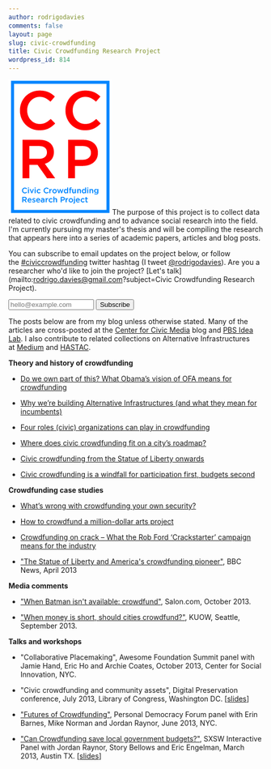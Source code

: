 ```yaml
---
author: rodrigodavies
comments: false
layout: page
slug: civic-crowdfunding
title: Civic Crowdfunding Research Project
wordpress_id: 814
---
```


<img src="logo_white.png" class="nocircle">The purpose of this project is to collect data related to civic crowdfunding and to advance social research into the field. I'm currently pursuing my master's thesis and will be compiling the research that appears here into a series of academic papers, articles and blog posts.

You can subscribe to email updates on the project below, or follow the [#civiccrowdfunding](https://twitter.com/search?q=civiccrowdfunding) twitter hashtag (I tweet [@rodrigodavies](http://twitter.com/rodrigodavies)). Are you a researcher who'd like to join the project? [Let's talk](mailto:rodrigo.davies@gmail.com?subject=Civic Crowdfunding Research Project).

<p>
<form class="form-inline" id="mc-embedded-subscribe-form" action="http://rodrigodavies.us5.list-manage.com/subscribe/post?u=de978e08f4c1fc492f3be830d&amp;id=3cdf68e61c" method="post" name="mc-embedded-subscribe-form" novalidate="" target="_blank">
<input class="email" id="mce-EMAIL" type="email" name="EMAIL" placeholder="hello@example.com" required="" size="18" value=""> <input class="btn btn-danger" type="submit" name="subscribe" value="Subscribe">
</form>
</p>

The posts below are from my blog unless otherwise stated. Many of the articles are cross-posted at the [Center for Civic Media](http://civic.mit.edu/users/rodrigodavies) blog and [PBS Idea Lab](http://www.pbs.org/idealab/author/rdavies/). I also contribute to related collections on Alternative Infrastructures at [Medium](https://medium.com/alternative-infrastructures) and [HASTAC](http://www.hastac.org/groups/alternative-infrastructures). 


**Theory and history of crowdfunding**
	
  * [Do we own part of this? What Obama’s vision of OFA means for crowdfunding](/blog/2013/10/02/do-we-own-part-of-this-what-obamas-vision-of-ofa-means-for-crowdfunding.html)

  * [Why we’re building Alternative Infrastructures (and what they mean for incumbents)](/blog/2013/09/09/why-were-building-alternative-infrastructures-and-what-they-mean-for-incumbents.html)

  * [Four roles (civic) organizations can play in crowdfunding](/blog/2013/07/23/four-roles-civic-organizations-can-play-in-crowdfunding.html)

  * [Where does civic crowdfunding fit on a city’s roadmap?](/blog/2013/06/15/where-does-civic-crowdfunding-fit-on-a-city-roadmap.html)

  * [Civic crowdfunding from the Statue of Liberty onwards](/blog/2013/02/19/civic-crowdfunding-from-the-statue-of-liberty-to-now.html)
	
  * [Civic crowdfunding is a windfall for participation first, budgets second](/blog/2013/01/16/civic-crowdfunding-is-a-windfall-for-participation-not-budgets.html)


**Crowdfunding case studies**
	
  * [What’s wrong with crowdfunding your own security?](/blog/2013/10/09/whats-wrong-with-crowdfunding-your-own-security.html)
	
  * [How to crowdfund a million-dollar arts project](/blog/2013/09/16/how-to-crowdfund-a-million-dollar-arts-project.html)
	
  * [Crowdfunding on crack – What the Rob Ford ‘Crackstarter’ campaign means for the industry](/blog/2013/05/22/crowdfunding-on-crack.html)
	
  * ["The Statue of Liberty and America's crowdfunding pioneer"](http://www.bbc.co.uk/news/magazine-21932675), BBC News, April 2013


**Media comments**
	
  * ["When Batman isn't available: crowdfund"](http://www.salon.com/2013/10/11/when_batman_isnt_available_crowd_fund/), Salon.com, October 2013.
	
  * ["When money is short, should cities crowdfund?"](http://kuow.org/post/when-money-short-should-cities-crowdfund), KUOW, Seattle, September 2013.


**Talks and workshops**

  * "Collaborative Placemaking", Awesome Foundation Summit panel with Jamie Hand, Eric Ho and Archie Coates, October 2013, Center for Social Innovation, NYC. 

  * "Civic crowdfunding and community assets", Digital Preservation conference, July 2013, Library of Congress, Washington DC. [[slides](LoC_presentation_RD.pdf)]

  * ["Futures of Crowdfunding"](http://personaldemocracy.com/conferences/nyc/2013/program), Personal Democracy Forum panel with Erin Barnes, Mike Norman and Jordan Raynor, June 2013, NYC.

  * ["Can Crowdfunding save local government budgets?"](http://schedule.sxsw.com/2013/events/event_IAP984), SXSW Interactive Panel with Jordan Raynor, Story Bellows and Eric Engelman, March 2013, Austin TX. [[slides](civic_crowdfunding_pres.pdf)]



